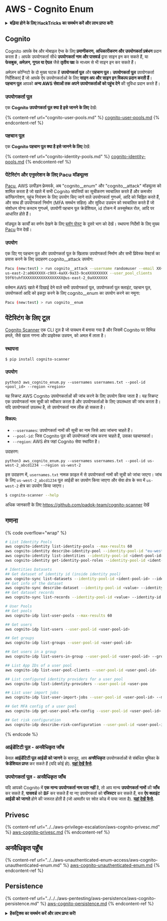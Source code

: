 # AWS - Cognito Enum

<details>

<summary><strong>बढ़िया होने के लिए HackTricks का समर्थन करें और लाभ प्राप्त करें!</strong></summary>

* यदि आप अपनी कंपनी को **HackTricks में विज्ञापित** देखना चाहते हैं या यदि आप **PEASS की नवीनतम संस्करण देखना चाहते हैं या HackTricks को PDF में डाउनलोड करना चाहते हैं** तो [**सदस्यता योजनाएं**](https://github.com/sponsors/carlospolop) देखें!
* [**आधिकारिक PEASS & HackTricks swag**](https://peass.creator-spring.com) प्राप्त करें
* [**The PEASS Family**](https://opensea.io/collection/the-peass-family) की खोज करें, हमारा विशेष [**NFTs**](https://opensea.io/collection/the-peass-family) संग्रह
* **💬 [**Discord समूह**](https://discord.gg/hRep4RUj7f) या [**telegram समूह**](https://t.me/peass) में शामिल हों** या **Twitter** पर मुझे **फ़ॉलो** करें 🐦 [**@carlospolopm**](https://twitter.com/carlospolopm)**.**
* **अपने हैकिंग ट्रिक्स को** [**HackTricks**](https://github.com/carlospolop/hacktricks) और [**HackTricks Cloud**](https://github.com/carlospolop/hacktricks-cloud) **github repos** में PR जमा करके साझा करें।

</details>

## Cognito

Cognito आपके वेब और मोबाइल ऐप्स के लिए **प्रमाणीकरण, अधिकारीकरण और उपयोगकर्ता प्रबंधन** प्रदान करता है। आपके उपयोगकर्ता सीधे **उपयोगकर्ता नाम और पासवर्ड** द्वारा साइन इन कर सकते हैं, या **फेसबुक, अमेज़न, गूगल या ऐपल** जैसे **तृतीय पक्ष** के माध्यम से भी साइन इन कर सकते हैं।

अमेज़न कोग्निटो के दो मुख्य घटक हैं **उपयोगकर्ता पूल** और **पहचान पूल**। **उपयोगकर्ता पूल** उपयोगकर्ता निर्देशिकाएं हैं जो आपके ऐप उपयोगकर्ताओं के लिए **साइन अप और साइन इन विकल्प प्रदान करती हैं**। **पहचान पूल** आपको **अन्य AWS सेवाओं तक अपने उपयोगकर्ताओं को पहुंच देने** की सुविधा प्रदान करते हैं।

### **उपयोगकर्ता पूल**

एक **Cognito उपयोगकर्ता पूल क्या है इसे जानने के लिए** देखें:

{% content-ref url="cognito-user-pools.md" %}
[cognito-user-pools.md](cognito-user-pools.md)
{% endcontent-ref %}

### **पहचान पूल**

एक **Cognito पहचान पूल क्या है इसे जानने के लिए** देखें:

{% content-ref url="cognito-identity-pools.md" %}
[cognito-identity-pools.md](cognito-identity-pools.md)
{% endcontent-ref %}

### पेंटेस्टिंग और एनुमरेशन के लिए Pacu मॉड्यूल्स

[Pacu](https://github.com/RhinoSecurityLabs/pacu), AWS उत्पीड़न फ़्रेमवर्क, अब "cognito__enum" और "cognito__attack" मॉड्यूल्स को शामिल करता है जो खाते में सभी Cognito संपत्तियों का सूचीकरण स्वचालित करते हैं और कमजोर कॉन्फ़िगरेशन, पहुंच नियंत्रण के लिए उपयोग किए जाने वाले उपयोगकर्ता गुणधर्म, आदि को चिह्नित करते हैं, और साथ ही उपयोगकर्ता निर्माण (MFA समर्थन सहित) और सुविधा उन्नयन को स्वचालित करते हैं जो संशोधन योग्य कस्टम गुणधर्म, उपयोगी पहचान पूल क्रेडेंशियल, id टोकन में अस्सुमेबल रोल, आदि पर आधारित होते हैं।

मॉड्यूल के कार्यों का वर्णन देखने के लिए [ब्लॉग पोस्ट](https://rhinosecuritylabs.com/aws/attacking-aws-cognito-with-pacu-p2) के दूसरे भाग को देखें। स्थापना निर्देशों के लिए मुख्य [Pacu](https://github.com/RhinoSecurityLabs/pacu) पेज देखें।

### उपयोग

एक दिए गए पहचान पूल और उपयोगकर्ता पूल के खिलाफ उपयोगकर्ता निर्माण और सभी प्रिवेस्क वेक्टर्स का प्रयास करने के लिए उदाहरण cognito__attack उपयोग:
```bash
Pacu (new:test) > run cognito__attack --username randomuser --email XX+sdfs2@gmail.com --identity_pools
us-east-2:a06XXXXX-c9XX-4aXX-9a33-9ceXXXXXXXXX --user_pool_clients
59f6tuhfXXXXXXXXXXXXXXXXXX@us-east-2_0aXXXXXXX
```
वर्तमान AWS खाते में दिखाई देने वाले सभी उपयोगकर्ता पूल, उपयोगकर्ता पूल क्लाइंट, पहचान पूल, उपयोगकर्ता आदि को इकट्ठा करने के लिए cognito__enum का उपयोग करने का नमूना:
```bash
Pacu (new:test) > run cognito__enum
```
## पेंटेस्टिंग के लिए टूल

[Cognito Scanner](https://github.com/padok-team/cognito-scanner) एक CLI टूल है जो पायथन में बनाया गया है और जिसमें Cognito पर विभिन्न हमले, जैसे खाता गणना और प्राइवेस्क उन्नयन, को अमल में लाता है।

### स्थापना
```bash
$ pip install cognito-scanner
```
### उपयोग

```plaintext
python3 aws_cognito_enum.py --usernames usernames.txt --pool-id <pool_id> --region <region>
```

यह स्क्रिप्ट AWS Cognito उपयोगकर्ताओं की जांच करने के लिए उपयोग किया जाता है। यह स्क्रिप्ट एक उपयोगकर्ता नाम सूची को स्वीकार करता है और उपयोगकर्ताओं के लिए उपलब्धता की जांच करता है। यदि उपयोगकर्ता उपलब्ध है, तो उपयोगकर्ता नाम लीक हो सकता है।

#### विकल्प:

- `--usernames`: उपयोगकर्ता नामों की सूची का नाम जिसे आप जांचना चाहते हैं।
- `--pool-id`: जिस Cognito पूल की उपयोगकर्ता जांच करना चाहते हैं, उसका पहचानकर्ता।
- `--region`: AWS क्षेत्र जहां Cognito सेवा स्थापित है।

उदाहरण:

```plaintext
python3 aws_cognito_enum.py --usernames usernames.txt --pool-id us-west-2_abcd1234 --region us-west-2
```

इस उदाहरण में, `usernames.txt` नामक फ़ाइल में से उपयोगकर्ता नामों की सूची को जांचा जाएगा। जांच के लिए `us-west-2_abcd1234` पूल आईडी का उपयोग किया जाएगा और सेवा क्षेत्र के रूप में `us-west-2` क्षेत्र का उपयोग किया जाएगा।
```bash
$ cognito-scanner --help
```
अधिक जानकारी के लिए https://github.com/padok-team/cognito-scanner देखें

## गणना

{% code overflow="wrap" %}
```bash
# List Identity Pools
aws cognito-identity list-identity-pools --max-results 60
aws cognito-identity describe-identity-pool --identity-pool-id "eu-west-2:38b294756-2578-8246-9074-5367fc9f5367"
aws cognito-identity list-identities --identity-pool-id <ident-pool-id> --max-results 60
aws cognito-identity get-identity-pool-roles --identity-pool-id <ident-pool-id>

# Identities Datasets
## Get dataset of identity id (inside identity pool)
aws cognito-sync list-datasets --identity-pool-id <ident-pool-id> --identity-id <ident-id>
## Get info of the dataset
aws cognito-sync describe-dataset --identity-pool-id <value> --identity-id <value> --dataset-name <value>
## Get dataset records
aws cognito-sync list-records --identity-pool-id <value> --identity-id <value> --dataset-name <value>

# User Pools
## Get pools
aws cognito-idp list-user-pools --max-results 60

## Get users
aws cognito-idp list-users --user-pool-id <user-pool-id>

## Get groups
aws cognito-idp list-groups --user-pool-id <user-pool-id>

## Get users in a group
aws cognito-idp list-users-in-group --user-pool-id <user-pool-id> --group-name <group-name>

## List App IDs of a user pool
aws cognito-idp list-user-pool-clients --user-pool-id <user-pool-id>

## List configured identity providers for a user pool
aws cognito-idp list-identity-providers --user-pool-id <user-poo

## List user import jobs
aws cognito-idp list-user-import-jobs --user-pool-id <user-pool-id> --max-results 60

## Get MFA config of a user pool
aws cognito-idp get-user-pool-mfa-config --user-pool-id <user-pool-id>

## Get risk configuration
aws cognito-idp describe-risk-configuration --user-pool-id <user-pool-id>
```
{% endcode %}

### आईडेंटिटी पूल - अनवैधिकृत जाँच

केवल **आईडेंटिटी पूल आईडी को जानने** के बावजूद, आप **अनवैधिकृत** उपयोगकर्ताओं से संबंधित भूमिका के **क्रेडेंशियल प्राप्त** कर सकते हैं (यदि कोई हो). [**यहां देखें कैसे**](cognito-identity-pools.md#accessing-iam-roles).

### उपयोगकर्ता पूल - अनवैधिकृत जाँच

यदि आपको Cognito में **एक मान्य उपयोगकर्ता नाम पता नहीं** है, तो आप मान्य **उपयोगकर्ता नामों** की **जाँच** कर सकते हैं, **पासवर्ड** को **BF** कर सकते हैं या नए उपयोगकर्ता को **रजिस्टर** कर सकते हैं, बस **ऐप क्लाइंट आईडी को जानते** होने की जरूरत होती है (जो आमतौर पर स्रोत कोड में पाया जाता है). [**यहां देखें कैसे**](cognito-user-pools.md#registration)**.**

## Privesc

{% content-ref url="../../aws-privilege-escalation/aws-cognito-privesc.md" %}
[aws-cognito-privesc.md](../../aws-privilege-escalation/aws-cognito-privesc.md)
{% endcontent-ref %}

## अनवैधिकृत पहुँच

{% content-ref url="../../aws-unauthenticated-enum-access/aws-cognito-unauthenticated-enum.md" %}
[aws-cognito-unauthenticated-enum.md](../../aws-unauthenticated-enum-access/aws-cognito-unauthenticated-enum.md)
{% endcontent-ref %}

## Persistence

{% content-ref url="../../../aws-pentesting/aws-persistence/aws-cognito-persistence.md" %}
[aws-cognito-persistence.md](../../../aws-pentesting/aws-persistence/aws-cognito-persistence.md)
{% endcontent-ref %}

<details>

<summary><strong>हैकट्रिक्स का समर्थन करें और लाभ प्राप्त करें!</strong></summary>

* यदि आप अपनी कंपनी को **हैकट्रिक्स में विज्ञापित** देखना चाहते हैं या यदि आप **PEASS की नवीनतम संस्करण देखना चाहते हैं या HackTricks को PDF में डाउनलोड करना चाहते हैं** तो [**सदस्यता योजनाएं**](https://github.com/sponsors/carlospolop) देखें!
* [**आधिकारिक PEASS और HackTricks स्वैग**](https://peass.creator-spring.com) प्राप्त करें
* [**The PEASS Family**](https://opensea.io/collection/the-peass-family) की खोज करें, हमारा विशेष [**NFTs**](https://opensea.io/collection/the-peass-family) संग्रह
* **💬 [डिस्कॉर्ड समूह](https://discord.gg/hRep4RUj7f) या [टेलीग्राम समूह](https://t.me/peass) में शामिल हों** या मुझे **ट्विटर** 🐦 [**@carlospolopm**](https://twitter.com/carlospolopm)** का** अनुसरण करें।
* **अपने हैकिंग ट्रिक्स साझा करें,** [**HackTricks**](https://github.com/carlospolop/hacktricks) और [**HackTricks Cloud**](https://github.com/carlospolop/hacktricks-cloud) github repos में PR जमा करके।

</details>
